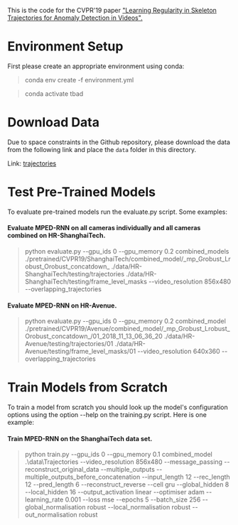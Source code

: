 This is the code for the CVPR'19 paper ["Learning Regularity in Skeleton Trajectories for Anomaly Detection in Videos".](https://openaccess.thecvf.com/content_CVPR_2019/html/Morais_Learning_Regularity_in_Skeleton_Trajectories_for_Anomaly_Detection_in_Videos_CVPR_2019_paper.html)

# Environment Setup
First please create an appropriate environment using conda: 

> conda env create -f environment.yml

> conda activate tbad

# Download Data
Due to space constraints in the Github repository, please download the data from the following link and place the `data` folder in this directory.

Link: [trajectories](https://bit.ly/2TWCxFY)

# Test Pre-Trained Models
To evaluate pre-trained models run the evaluate.py script.
Some examples:

#### Evaluate MPED-RNN on all cameras individually and all cameras combined on HR-ShanghaiTech.
> python evaluate.py --gpu_ids 0 --gpu_memory 0.2 combined_models ./pretrained/CVPR19/ShanghaiTech/combined_model/\_mp_Grobust_Lrobust_Orobust_concatdown\_
 ./data/HR-ShanghaiTech/testing/trajectories ./data/HR-ShanghaiTech/testing/frame_level_masks --video_resolution 856x480 --overlapping_trajectories

#### Evaluate MPED-RNN on HR-Avenue.
> python evaluate.py --gpu_ids 0 --gpu_memory 0.2 combined_model ./pretrained/CVPR19/Avenue/combined_model/\_mp_Grobust_Lrobust_Orobust_concatdown\_/01_2018_11_13_06_36_20 
./data/HR-Avenue/testing/trajectories/01 ./data/HR-Avenue/testing/frame_level_masks/01 --video_resolution 640x360 --overlapping_trajectories

# Train Models from Scratch
To train a model from scratch you should look up the model's configuration options using the option --help on the training.py script. Here is one example:

#### Train MPED-RNN on the ShanghaiTech data set.
> python train.py --gpu_ids 0 --gpu_memory 0.1 combined_model .\data\Trajectories --video_resolution 856x480 --message_passing --reconstruct_original_data --multiple_outputs --multiple_outputs_before_concatenation --input_length 12 --rec_length 12 --pred_length 6 --reconstruct_reverse --cell gru --global_hidden 8 --local_hidden 16 --output_activation linear --optimiser adam --learning_rate 0.001 --loss mse --epochs 5 --batch_size 256 --global_normalisation robust --local_normalisation robust --out_normalisation robust